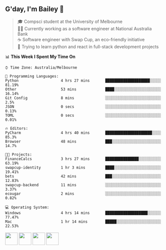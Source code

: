 ## G'day, I'm Bailey 👋

> 🎓 Compsci student at the University of Melbourne <br>
> 👨‍💻 Currently working as a software engineer at National Australia Bank <br>
> ☕️ Software engineer with Swap Cup, an eco-friendly initiative <br>
> 🌱 Trying to learn python and react in full-stack development projects

<!--START_SECTION:waka-->
📊 **This Week I Spent My Time On** 

```text
⌚︎ Time Zone: Australia/Melbourne

💬 Programming Languages: 
Python                   4 hrs 27 mins       ████████████████████░░░░░   81.19% 
Other                    53 mins             ████░░░░░░░░░░░░░░░░░░░░░   16.14% 
Git Config               8 mins              ░░░░░░░░░░░░░░░░░░░░░░░░░   2.5% 
JSON                     0 secs              ░░░░░░░░░░░░░░░░░░░░░░░░░   0.13% 
TOML                     0 secs              ░░░░░░░░░░░░░░░░░░░░░░░░░   0.01%

🔥 Editors: 
PyCharm                  4 hrs 40 mins       █████████████████████░░░░   85.3% 
Browser                  48 mins             ███░░░░░░░░░░░░░░░░░░░░░░   14.7%

🐱‍💻 Projects: 
FinanceCalcs             3 hrs 27 mins       ███████████████░░░░░░░░░░   63.19% 
swapcup-identity         1 hr 3 mins         ████░░░░░░░░░░░░░░░░░░░░░   19.41% 
bets                     42 mins             ███░░░░░░░░░░░░░░░░░░░░░░   12.83% 
swapcup-backend          11 mins             ░░░░░░░░░░░░░░░░░░░░░░░░░   3.37% 
ecougar                  2 mins              ░░░░░░░░░░░░░░░░░░░░░░░░░   0.82%

💻 Operating System: 
Windows                  4 hrs 14 mins       ███████████████████░░░░░░   77.47% 
Mac                      1 hr 14 mins        █████░░░░░░░░░░░░░░░░░░░░   22.53%

```


<!--END_SECTION:waka-->

[<img height="40px" src="https://img.icons8.com/ios-filled/2x/linkedin.png">](https://linkedin.com/in/baileybutler1)
[<img height="40px" src="https://img.icons8.com/ios-filled/2x/github.png">](https://github.com/baely)
[<img height="40px" src="https://img.icons8.com/ios-filled/2x/salesforce.png">](https://trailblazer.me/id/baileybutler)
[<img height="40px" src="https://img.icons8.com/ios-filled/2x/instagram.png">](https://instagram.com/bae1y)
